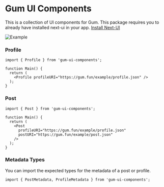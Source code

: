 # Gum UI Components

This is a collection of UI components for Gum. This package requires you to already have installed next-ui in your app. [Install Next-UI](https://nextui.org/docs/guide/getting-started)


![Example](https://jc6qaozbaz24hohddrzkrpggseylt5v7bxixeyxfjsbjhv43lkua.arweave.net/SL0AOyEGdcO44xxyqLzGkTC59r8N0XJi5UyCk9ebWqg)


### Profile

```tsx
import { Profile } from 'gum-ui-components';

function Main() {
  return (
    <Profile profileURI="https://gum.fun/example/profile.json" />
  );
}

```

### Post

```tsx
import { Post } from 'gum-ui-components';

function Main() {
  return (
    <Post
      profileURI="https://gum.fun/example/profile.json"
      postURI="https://gum.fun/example/post.json"
    />
  );
}

```

### Metadata Types

You can import the expected types for the metadata of a post or profile.

```tsx
import { PostMetadata, ProfileMetadata } from 'gum-ui-components';
```